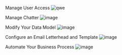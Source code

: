Manage User Access
![qwe](https://github.com/smartinternz02/SI-GuidedProject-605002-1705741939/assets/145829884/6e11a312-dccb-41a3-9bed-69830dd44152)



Manage Chatter
![image](https://github.com/smartinternz02/SI-GuidedProject-605002-1705741939/assets/145829884/d0b82c5f-ba03-4095-86fd-b1474805f12f)



Modify Your Data Model
![image](https://github.com/smartinternz02/SI-GuidedProject-605002-1705741939/assets/145829884/8d571d84-dc5a-4944-bb62-d175314d2eeb)



Configure an Email Letterhead and Template
![image](https://github.com/smartinternz02/SI-GuidedProject-605002-1705741939/assets/145829884/f497817b-e82a-496a-890c-146aacc7f6b8)



Automate Your Business Process
![image](https://github.com/smartinternz02/SI-GuidedProject-605002-1705741939/assets/145829884/27b616c5-218b-481d-a567-b9ff5775f026)





